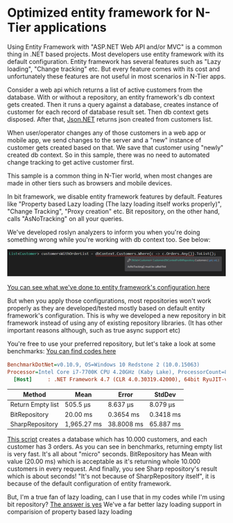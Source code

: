 # Optimized entity framework for N-Tier applications

Using Entity Framework with "ASP.NET Web API and/or MVC" is a common thing in .NET based projects. Most developers use entity framework with its default configuration. Entity framework has several features such as "Lazy loading", "Change tracking" etc. But every feature comes with its cost and unfortunately these features are not useful in most scenarios in N-Tier apps.

Consider a web api which returns a list of active customers from the database. With or without a repository, an entity framework's db context gets created. Then it runs a query against a database, creates instance of customer for each record of database result set. Then db context gets disposed. After that, [Json.NET](http://www.newtonsoft.com/json) returns json created from customers list.

When user/operator changes any of those customers in a web app or mobile app, we send changes to the server and a "new" instance of customer gets created based on that. We save that customer using "newly" created db context. So in this sample, there was no need to automated change tracking to get active customer first.

This sample is a common thing in N-Tier world, when most changes are made in other tiers such as browsers and mobile devices.

In bit framework, we disable entity framework features by default. Features like "Property based Lazy loading (The lazy loading itself works properly)", "Change Tracking", "Proxy creation" etc. Bit repository, on the other hand, calls "AsNoTracking" on all your queries.

We've developed roslyn analyzers to inform you when you're doing something wrong while you're working with db context too. See below:

![](/assets/EntityFrameworkAsNoTrackingRoslynAnalyzer.PNG)

[You can see what we've done to entity framework's configuration here](https://github.com/bit-foundation/bit-framework/blob/master/src/Server/Bit.Data.EntityFramework/Implementations/EfDbContextBase.cs#L37-L42)

But when you apply those configurations, most repositories won't work properly as they are developed/tested mostly based on default entity framework's configuration. This is why we developed a new repository in bit framework instead of using any of existing repository libraries. (It has other important reasons although, such as true async support etc)

You're free to use your preferred repository, but let's take a look at some benchmarks: [You can find codes here](https://github.com/bit-foundation/bit-framework/tree/master/docs/src/EntityFrameworkOptimizedForNTierScenarios)

``` ini
BenchmarkDotNet=v0.10.9, OS=Windows 10 Redstone 2 (10.0.15063)
Processor=Intel Core i7-7700K CPU 4.20GHz (Kaby Lake), ProcessorCount=8
  [Host]     : .NET Framework 4.7 (CLR 4.0.30319.42000), 64bit RyuJIT-v4.7.2101.1
```

 | Method             | Mean        | Error      | StdDev    |
 |--------------------|-------------|------------|-----------|
 | Return Empty list  | 505.5 μs    | 8.637 μs   | 8.079 μs  |
 | BitRepository      | 20.00 ms    | 0.3654 ms  | 0.3418 ms |
 | SharpRepository    | 1,965.27 ms | 38.8008 ms | 65.887 ms |

 
 [This script](https://github.com/bit-foundation/bit-framework/blob/master/docs/src/EntityFrameworkOptimizedForNTierScenarios/EntityFrameworkOptimizedForNTierScenarios/CreateTestDatabaseScript.sql) creates a database which has 10.000 customers, and each customer has 3 orders. As you can see in benchmarks, returning empty list is very fast. It's all about "micro" seconds. BitRepository has Mean with value (20.00 ms) which is acceptable as it's returning whole 10.000 customers in every request. And finally, you see Sharp repository's result which is about seconds! "It's not because of SharpRepository itself", it is because of the default configuration of entity framework.

But, I'm a true fan of lazy loading, can I use that in my codes while I'm using bit repository? [The answer is yes](https://docs.bit-framework.com/docs/bit-server-side/data-access.html#bit-repository-specific-methods) We've a far better lazy loading support in comparision of property based lazy loading